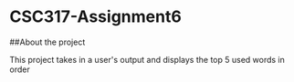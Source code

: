 # CSC317-Assignment6

##About the project 

This project takes in a user's output and displays the top 5 used words in order
